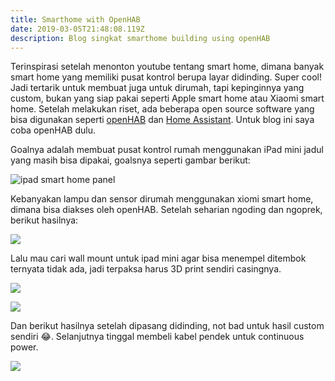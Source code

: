 ```yaml
---
title: Smarthome with OpenHAB
date: 2019-03-05T21:48:08.119Z
description: Blog singkat smarthome building using openHAB
---
```

Terinspirasi setelah menonton youtube tentang smart home, dimana banyak smart home yang memiliki pusat kontrol berupa layar didinding. Super cool! Jadi tertarik untuk membuat juga untuk dirumah, tapi  kepinginnya yang custom, bukan yang siap pakai seperti Apple smart home atau Xiaomi smart home. Setelah melakukan riset, ada beberapa open source software yang bisa digunakan seperti [openHAB](https://www.openhab.org/) dan [Home Assistant](https://www.home-assistant.io/). Untuk blog ini saya coba openHAB dulu.

Goalnya adalah membuat pusat kontrol rumah menggunakan iPad mini jadul yang masih bisa dipakai, goalsnya seperti gambar berikut: 

![ipad smart home panel](img/screen-shot-2020-03-30-at-9.50.07-pm.png "iPad smart home panel")

Kebanyakan lampu dan sensor dirumah menggunakan xiomi smart home, dimana bisa diakses oleh openHAB. Setelah seharian ngoding dan ngoprek, berikut hasilnya:

![](img/panel222.gif)

Lalu mau cari wall mount untuk ipad mini agar bisa menempel ditembok ternyata tidak ada, jadi terpaksa harus 3D print sendiri casingnya.

![](img/3dprint.gif)

![](img/screen-shot-2020-03-30-at-10.09.30-pm.png)

Dan berikut hasilnya setelah dipasang didinding, not bad untuk hasil custom sendiri 😂. Selanjutnya tinggal membeli kabel pendek untuk continuous power.

![](img/panel-vid.gif)